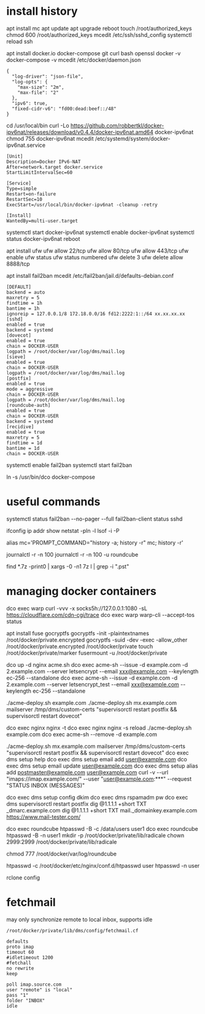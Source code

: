# install history

apt install mc
apt update
apt upgrade
reboot
touch /root/authorized_keys
chmod 600 /root/authorized_keys
mcedit /etc/ssh/sshd_config
systemctl reload ssh

apt install docker.io docker-compose git curl bash openssl
docker -v
docker-compose -v
mcedit /etc/docker/daemon.json
```
{
  "log-driver": "json-file",
  "log-opts": {
    "max-size": "2m",
    "max-file": "2"
  },
  "ipv6": true,
  "fixed-cidr-v6": "fd00:dead:beef::/48"
}
```

cd /usr/local/bin
curl -Lo https://github.com/robbertkl/docker-ipv6nat/releases/download/v0.4.4/docker-ipv6nat.amd64 docker-ipv6nat
chmod 755 docker-ipv6nat
mcedit /etc/systemd/system/docker-ipv6nat.service
```
[Unit]
Description=Docker IPv6-NAT
After=network.target docker.service
StartLimitIntervalSec=60

[Service]
Type=simple
Restart=on-failure
RestartSec=10
ExecStart=/usr/local/bin/docker-ipv6nat -cleanup -retry

[Install]
WantedBy=multi-user.target
```
systemctl start docker-ipv6nat
systemctl enable docker-ipv6nat
systemctl status docker-ipv6nat
reboot

apt install ufw
ufw allow 22/tcp
ufw allow 80/tcp
ufw allow 443/tcp
ufw enable
ufw status
ufw status numbered
ufw delete 3
ufw delete allow 8888/tcp

apt install fail2ban
mcedit /etc/fail2ban/jail.d/defaults-debian.conf
```
[DEFAULT]
backend = auto
maxretry = 5
findtime = 1h
bantime = 1h
ignoreip = 127.0.0.1/8 172.18.0.0/16 fd12:2222:1::/64 xx.xx.xx.xx
[sshd]
enabled = true
backend = systemd
[dovecot]
enabled = true
chain = DOCKER-USER
logpath = /root/docker/var/log/dms/mail.log
[sieve]
enabled = true
chain = DOCKER-USER
logpath = /root/docker/var/log/dms/mail.log
[postfix]
enabled = true
mode = aggressive
chain = DOCKER-USER
logpath = /root/docker/var/log/dms/mail.log
[roundcube-auth]
enabled = true
chain = DOCKER-USER
backend = systemd
[recidive]
enabled = true
maxretry = 5
findtime = 1d
bantime = 1d
chain = DOCKER-USER
```
systemctl enable fail2ban
systemctl start fail2ban

ln -s /usr/bin/dco docker-compose


# useful commands

systemctl status fail2ban --no-pager --full
fail2ban-client status sshd

ifconfig
ip addr show
netstat -pln -l
lsof -i -P

alias mc='PROMPT_COMMAND="history -a; history -r" mc; history -r'

journalctl -r -n 100
journalctl -r -n 100 -u roundcube

find *.7z -print0 | xargs -0 -n1 7z l | grep -i "\.pst"


# managing docker containers

dco exec warp curl -vvv -x socks5h://127.0.0.1:1080 -sL https://cloudflare.com/cdn-cgi/trace
dco exec warp warp-cli --accept-tos status

apt install fuse gocryptfs
gocryptfs -init -plaintextnames /root/docker/private.encrypted
gocryptfs -suid -dev -exec -allow_other /root/docker/private.encrypted /root/docker/private
touch /root/docker/private/marker
fusermount -u /root/docker/private

dco up -d nginx acme.sh
dco exec acme-sh --issue -d example.com -d 2.example.com --server letsencrypt --email xxx@example.com --keylength ec-256 --standalone
dco exec acme-sh --issue -d example.com -d 2.example.com --server letsencrypt_test --email xxx@example.com --keylength ec-256 --standalone

./acme-deploy.sh example.com
./acme-deploy.sh mx.example.com mailserver /tmp/dms/custom-certs "supervisorctl restart postfix && supervisorctl restart dovecot"

dco exec nginx nginx -t
dco exec nginx nginx -s reload
./acme-deploy.sh example.com
dco exec acme-sh --remove -d example.com

./acme-deploy.sh mx.example.com mailserver /tmp/dms/custom-certs "supervisorctl restart postfix && supervisorctl restart dovecot"
dco exec dms setup help
dco exec dms setup email add user@example.com
dco exec dms setup email update user@example.com
dco exec dms setup alias add postmaster@example.com user@example.com
curl -v --url "imaps://imap.example.com/" --user "user@example.com:***" --request "STATUS INBOX (MESSAGES)"

dco exec dms setup config dkim
dco exec dms rspamadm pw
dco exec dms supervisorctl restart postfix
dig @1.1.1.1 +short TXT _dmarc.example.com
dig @1.1.1.1 +short TXT mail._domainkey.example.com
https://www.mail-tester.com/

dco exec roundcube htpasswd -B -c /data/users user1
dco exec roundcube htpasswd -B -n user1
mkdir -p /root/docker/private/lib/radicale
chown 2999:2999 /root/docker/private/lib/radicale

chmod 777 /root/docker/var/log/roundcube

htpasswd -c /root/docker/etc/nginx/conf.d/htpasswd user
htpasswd -n user

rclone config

# fetchmail

may only synchronize remote to local inbox, supports idle

`/root/docker/private/lib/dms/config/fetchmail.cf`

```
defaults
proto imap
timeout 60
#idletimeout 1200
#fetchall
no rewrite
keep

poll imap.source.com
user "remote" is "local"
pass "1"
folder "INBOX"
idle
```
